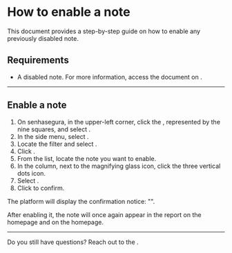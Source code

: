 # How to enable a note 

This document provides a step-by-step guide on how to enable any previously disabled note.

## Requirements

* A disabled note. For more information, access the document on .

***

## Enable a note

1. On senhasegura, in the upper-left corner, click the , represented by the nine squares, and select .
2. In the side menu, select .
3. Locate the  filter and select .
5. Click .
6. From the list, locate the note you want to enable.
7. In the  column, next to the magnifying glass icon, click the three vertical dots icon.
8. Select .
9. Click  to confirm.

The platform will display the confirmation notice: "". 

After enabling it, the note will once again appear in the report on the  homepage and on the  homepage.

***

Do you still have questions? Reach out to the .